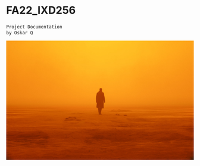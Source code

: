 # FA22_IXD256

```
Project Documentation 
by Oskar Q
```

![Concept Design](https://github.com/Asimovq/FA22_IXD256/blob/main/thumb-1920-870886.jpg)